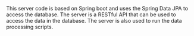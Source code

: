 This server code is based on Spring boot and uses the Spring Data JPA to access the database. The server is a RESTful API that can be used to access the data in the database. The server is also used to run the data processing scripts.
